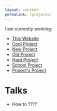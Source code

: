```yaml
---
layout: content
permalink: /projects/
---
```


I am currently working:

- [This Website]()
- [Cool Project]()
- [New Project]()
- [Old Project]()
- [Hard Project]()
- [School Project]()
- [Project's Project]()

# Talks
- How to ????
